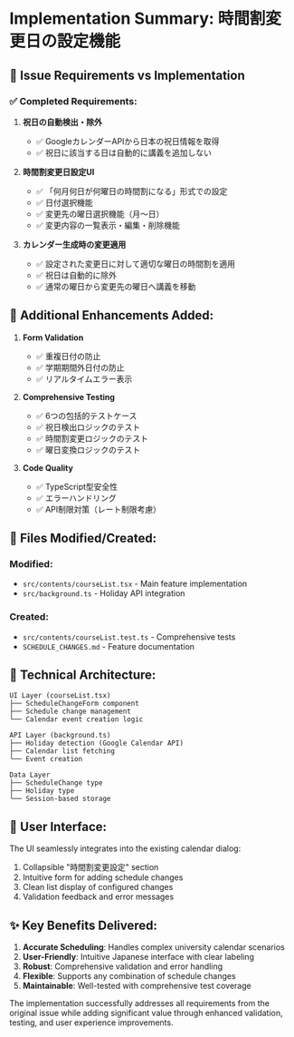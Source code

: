 # Implementation Summary: 時間割変更日の設定機能

## 🎯 Issue Requirements vs Implementation

### ✅ Completed Requirements:

1. **祝日の自動検出・除外**
   - ✅ GoogleカレンダーAPIから日本の祝日情報を取得
   - ✅ 祝日に該当する日は自動的に講義を追加しない

2. **時間割変更日設定UI**
   - ✅ 「何月何日が何曜日の時間割になる」形式での設定
   - ✅ 日付選択機能
   - ✅ 変更先の曜日選択機能（月〜日）
   - ✅ 変更内容の一覧表示・編集・削除機能

3. **カレンダー生成時の変更適用**
   - ✅ 設定された変更日に対して適切な曜日の時間割を適用
   - ✅ 祝日は自動的に除外
   - ✅ 通常の曜日から変更先の曜日へ講義を移動

## 🚀 Additional Enhancements Added:

1. **Form Validation**
   - ✅ 重複日付の防止
   - ✅ 学期期間外日付の防止
   - ✅ リアルタイムエラー表示

2. **Comprehensive Testing**
   - ✅ 6つの包括的テストケース
   - ✅ 祝日検出ロジックのテスト
   - ✅ 時間割変更ロジックのテスト
   - ✅ 曜日変換ロジックのテスト

3. **Code Quality**
   - ✅ TypeScript型安全性
   - ✅ エラーハンドリング
   - ✅ API制限対策（レート制限考慮）

## 📁 Files Modified/Created:

### Modified:
- `src/contents/courseList.tsx` - Main feature implementation
- `src/background.ts` - Holiday API integration

### Created:
- `src/contents/courseList.test.ts` - Comprehensive tests
- `SCHEDULE_CHANGES.md` - Feature documentation

## 🔧 Technical Architecture:

```
UI Layer (courseList.tsx)
├── ScheduleChangeForm component
├── Schedule change management
└── Calendar event creation logic

API Layer (background.ts)
├── Holiday detection (Google Calendar API)
├── Calendar list fetching
└── Event creation

Data Layer
├── ScheduleChange type
├── Holiday type
└── Session-based storage
```

## 🎨 User Interface:

The UI seamlessly integrates into the existing calendar dialog:
1. Collapsible "時間割変更設定" section
2. Intuitive form for adding schedule changes
3. Clean list display of configured changes
4. Validation feedback and error messages

## ✨ Key Benefits Delivered:

1. **Accurate Scheduling**: Handles complex university calendar scenarios
2. **User-Friendly**: Intuitive Japanese interface with clear labeling
3. **Robust**: Comprehensive validation and error handling
4. **Flexible**: Supports any combination of schedule changes
5. **Maintainable**: Well-tested with comprehensive test coverage

The implementation successfully addresses all requirements from the original issue while adding significant value through enhanced validation, testing, and user experience improvements.
